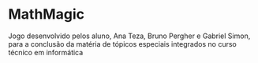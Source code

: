 # MathMagic
Jogo desenvolvido pelos aluno, Ana Teza, Bruno Pergher e Gabriel Simon, para a conclusão da matéria de tópicos especiais integrados no curso técnico em informática
